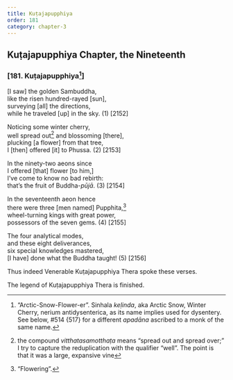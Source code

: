 ```yaml
---
title: Kuṭajapupphiya
order: 181
category: chapter-3
---
```


## Kuṭajapupphiya Chapter, the Nineteenth

### \[181. Kuṭajapupphiya[^1]\]

\[I saw\] the golden Sambuddha,  
like the risen hundred-rayed \[sun\],  
surveying \[all\] the directions,  
while he traveled \[up\] in the sky. (1) \[2152\]

Noticing some winter cherry,  
well spread out[^2] and blossoming \[there\],  
plucking \[a flower\] from that tree,  
I \[then\] offered \[it\] to Phussa. (2) \[2153\]

In the ninety-two aeons since  
I offered \[that\] flower \[to him,\]  
I’ve come to know no bad rebirth:  
that’s the fruit of Buddha-*pūjā*. (3) \[2154\]

In the seventeenth aeon hence  
there were three \[men named\] Pupphita,[^3]  
wheel-turning kings with great power,  
possessors of the seven gems. (4) \[2155\]

The four analytical modes,  
and these eight deliverances,  
six special knowledges mastered,  
\[I have\] done what the Buddha taught! (5) \[2156\]

Thus indeed Venerable Kuṭajapupphiya Thera spoke these verses.

The legend of Kuṭajapupphiya Thera is finished.

[^1]: “Arctic-Snow-Flower-er”. Sinhala *keḷinda*, aka Arctic Snow, Winter Cherry, nerium antidysenterica, as its name implies used for dysentery. See below, \#514 {517} for a different *apadāna* ascribed to a monk of the same name.

[^2]: the compound *vitthatasamotthaṭa* means “spread out and spread over;” I try to capture the reduplication with the qualifier “well”. The point is that it was a large, expansive vine

[^3]: “Flowering”.
